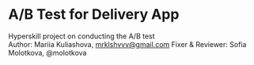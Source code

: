 # A/B Test for Delivery App
Hyperskill project on conducting the A/B test  
Author: Mariia Kuliashova, mrklshvvv@gmail.com 
Fixer & Reviewer: Sofia Molotkova, @molotkova
